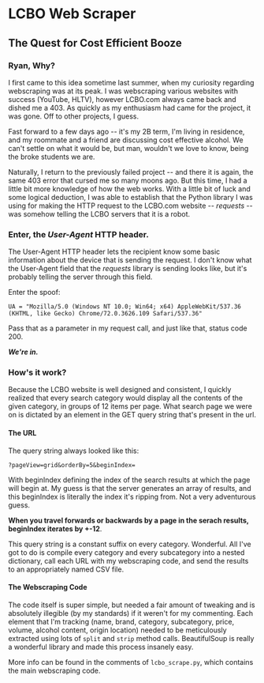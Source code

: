 # LCBO Web Scraper
## The Quest for Cost Efficient Booze

### Ryan, Why?

I first came to this idea sometime last summer, when my curiosity regarding webscraping was at its peak. I was webscraping various websites with success (YouTube, HLTV), however LCBO.com always came back and dished me a 403. As quickly as my enthusiasm had came for the project, it was gone. Off to other projects, I guess.

Fast forward to a few days ago -- it's my 2B term, I'm living in residence, and my roommate and a friend are discussing cost effective alcohol. We can't settle on what it would be, but man, wouldn't we love to know, being the broke students we are.

Naturally, I return to the previously failed project -- and there it is again, the same 403 error that cursed me so many moons ago. But this time, I had a little bit more knowledge of how the web works. With a little bit of luck and some logical deduction, I was able to establish that the Python library I was using for making the HTTP request to the LCBO.com website -- *requests* -- was somehow telling the LCBO servers that it is a robot.

### Enter, the ***User-Agent*** HTTP header.

The User-Agent HTTP header lets the recipient know some basic information about the device that is sending the request. I don't know what the User-Agent field that the *requests* library is sending looks like, but it's probably telling the server through this field.

Enter the spoof:

`UA = "Mozilla/5.0 (Windows NT 10.0; Win64; x64) AppleWebKit/537.36 (KHTML, like Gecko) Chrome/72.0.3626.109 Safari/537.36"`
  
Pass that as a parameter in my request call, and just like that, status code 200.

***We're in.***

### How's it work?
  
Because the LCBO website is well designed and consistent, I quickly realized that every search category would display all the contents of the given category, in groups of 12 items per page. What search page we were on is dictated by an element in the GET query string that's present in the url.
  
#### The URL
  
The query string always looked like this:
  
`?pageView=grid&orderBy=5&beginIndex=`
  
With beginIndex defining the index of the search results at which the page will begin at. My guess is that the server generates an array of results, and this beginIndex is literally the index it's ripping from. Not a very adventurous guess.

**When you travel forwards or backwards by a page in the serach results, beginIndex iterates by +-12**.

This query string is a constant suffix on every category. Wonderful. All I've got to do is compile every category and every subcategory into a nested dictionary, call each URL with my webscraping code, and send the results to an appropriately named CSV file.

#### The Webscraping Code

The code itself is super simple, but needed a fair amount of tweaking and is absolutely illegible (by my standards) if it weren't for my commenting. Each element that I'm tracking (name, brand, category, subcategory, price, volume, alcohol content, origin location) needed to be meticulously extracted using lots of `split` and `strip` method calls. BeautifulSoup is really a wonderful library and made this process insanely easy.

More info can be found in the comments of `lcbo_scrape.py`, which contains the main webscraping code.
